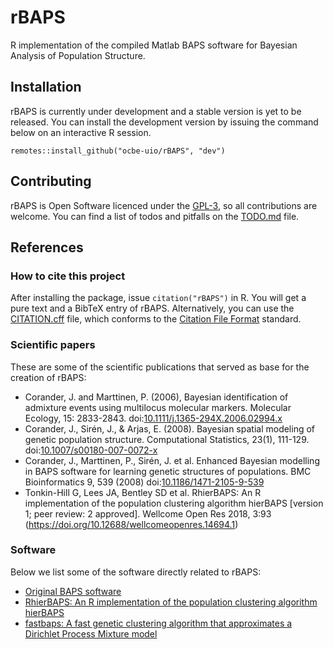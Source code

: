 # rBAPS
R implementation of the compiled Matlab BAPS software for Bayesian Analysis of Population Structure.

## Installation

rBAPS is currently under development and a stable version is yet to be released. You can install the development version by issuing the command below on an interactive R session.

```{r}
remotes::install_github("ocbe-uio/rBAPS", "dev")
```

## Contributing

rBAPS is Open Software licenced under the [GPL-3](https://tldrlegal.com/license/gnu-general-public-license-v3-(gpl-3)), so all contributions are welcome. You can find a list of todos and pitfalls on the [TODO.md](TODO.md) file.

## References

### How to cite this project

After installing the package, issue `citation("rBAPS")` in R. You will get a pure text and a BibTeX entry of rBAPS. Alternatively, you can use the [CITATION.cff](CITATION.cff) file, which conforms to the [Citation File Format](https://citation-file-format.github.io/) standard.

### Scientific papers

These are some of the scientific publications that served as base for the creation of rBAPS:

- Corander, J. and Marttinen, P. (2006), Bayesian identification of admixture events using multilocus molecular markers. Molecular Ecology, 15: 2833-2843. doi:[10.1111/j.1365-294X.2006.02994.x](https://doi.org/10.1111/j.1365-294X.2006.02994.x)
- Corander, J., Sirén, J., & Arjas, E. (2008). Bayesian spatial modeling of genetic population structure. Computational Statistics, 23(1), 111-129. doi:[10.1007/s00180-007-0072-x](https://link.springer.com/content/pdf/10.1007/s00180-007-0072-x.pdf)
- Corander, J., Marttinen, P., Sirén, J. et al. Enhanced Bayesian modelling in BAPS software for learning genetic structures of populations. BMC Bioinformatics 9, 539 (2008) doi:[10.1186/1471-2105-9-539](https://doi.org/10.1186/1471-2105-9-539)
- Tonkin-Hill G, Lees JA, Bentley SD et al. RhierBAPS: An R implementation of the population clustering algorithm hierBAPS [version 1; peer review: 2 approved]. Wellcome Open Res 2018, 3:93 (https://doi.org/10.12688/wellcomeopenres.14694.1)

### Software

Below we list some of the software directly related to rBAPS:

- [Original BAPS software](http://www.helsinki.fi/bsg/software/BAPS/)
- [RhierBAPS: An R implementation of the population clustering algorithm hierBAPS](https://github.com/gtonkinhill/rhierbaps)
- [fastbaps: A fast genetic clustering algorithm that approximates a Dirichlet Process Mixture model](https://github.com/gtonkinhill/fastbaps)